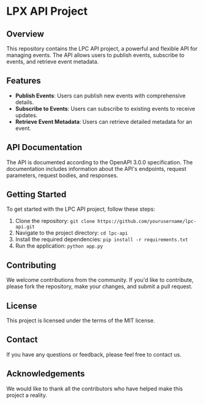 # LPX API Project

## Overview

This repository contains the LPC API project, a powerful and flexible API for managing events. The API allows users to publish events, subscribe to events, and retrieve event metadata.

## Features

- **Publish Events**: Users can publish new events with comprehensive details.
- **Subscribe to Events**: Users can subscribe to existing events to receive updates.
- **Retrieve Event Metadata**: Users can retrieve detailed metadata for an event.

## API Documentation

The API is documented according to the OpenAPI 3.0.0 specification. The documentation includes information about the API's endpoints, request parameters, request bodies, and responses.

## Getting Started

To get started with the LPC API project, follow these steps:

1. Clone the repository: `git clone https://github.com/yourusername/lpc-api.git`
2. Navigate to the project directory: `cd lpc-api`
3. Install the required dependencies: `pip install -r requirements.txt`
4. Run the application: `python app.py`

## Contributing

We welcome contributions from the community. If you'd like to contribute, please fork the repository, make your changes, and submit a pull request.

## License

This project is licensed under the terms of the MIT license.

## Contact

If you have any questions or feedback, please feel free to contact us.

## Acknowledgements

We would like to thank all the contributors who have helped make this project a reality.
